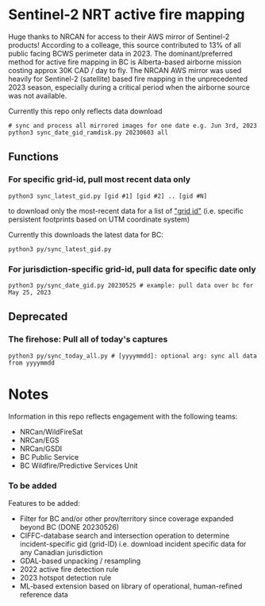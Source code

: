 # Sentinel-2 NRT active fire mapping
Huge thanks to NRCAN for access to their AWS mirror of Sentinel-2 products! According to a colleage, this source contributed to 13% of all public facing BCWS perimeter data in 2023. The dominant/preferred method for active fire mapping in BC is Alberta-based airborne mission costing approx 30K CAD / day to fly. The NRCAN AWS mirror was used heavily for Sentinel-2 (satellite) based fire mapping in the unprecedented 2023 season, especially during a critical period when the airborne source was not available. 

Currently this repo only reflects data download 
```
# sync and process all mirrored images for one date e.g. Jun 3rd, 2023
python3 sync_date_gid_ramdisk.py 20230603 all 
```
## Functions
### For specific grid-id, pull most recent data only
```
python3 sync_latest_gid.py [gid #1] [gid #2] .. [gid #N]
```
to download only the most-recent data for a list of ["grid id"](https://eatlas.org.au/data/uuid/f7468d15-12be-4e3f-a246-b2882a324f59) (i.e. specific persistent footprints based on UTM coordinate system)

Currently this downloads the latest data for BC:
```
python3 py/sync_latest_gid.py
```

### For jurisdiction-specific grid-id, pull data for specific date only
```
python3 py/sync_date_gid.py 20230525 # example: pull data over bc for May 25, 2023
```

## Deprecated
### The firehose: Pull all of today's captures
```
python3 py/sync_today_all.py # [yyyymmdd]: optional arg: sync all data from yyyymmdd
```
# Notes
Information in this repo reflects engagement with the following teams:
* NRCan/WildFireSat
* NRCan/EGS
* NRCan/GSDI
* BC Public Service
* BC Wildfire/Predictive Services Unit 

### To be added
Features to be added:
* Filter for BC and/or other prov/territory since coverage expanded beyond BC (DONE 20230526)
* CIFFC-database search and intersection operation to determine incident-specific gid (grid-ID) i.e. download incident specific data for any Canadian jurisdiction
* GDAL-based unpacking / resampling
* 2022 active fire detection rule
* 2023 hotspot detection rule
* ML-based extension based on library of operational, human-refined reference data
